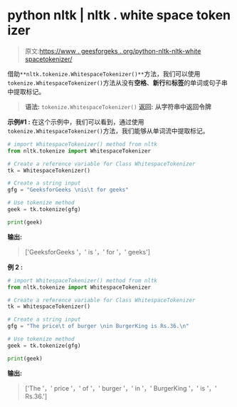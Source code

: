 # python nltk | nltk . white space token izer

> 原文:[https://www . geesforgeks . org/python-nltk-nltk-white spacetokenizer/](https://www.geeksforgeeks.org/python-nltk-nltk-whitespacetokenizer/)

借助`**nltk.tokenize.WhitespaceTokenizer()**`方法，我们可以使用`tokenize.WhitespaceTokenizer()`方法从没有**空格**、**新行**和**标签**的单词或句子串中提取标记。

> **语法:** `tokenize.WhitespaceTokenizer()`
> **返回:** **从字符串中返回令牌**

**示例#1 :**
在这个示例中，我们可以看到，通过使用`tokenize.WhitespaceTokenizer()`方法，我们能够从单词流中提取标记。

```py
# import WhitespaceTokenizer() method from nltk
from nltk.tokenize import WhitespaceTokenizer

# Create a reference variable for Class WhitespaceTokenizer
tk = WhitespaceTokenizer()

# Create a string input
gfg = "GeeksforGeeks \nis\t for geeks"

# Use tokenize method
geek = tk.tokenize(gfg)

print(geek)
```

**输出:**

> ['GeeksforGeeks '，' is '，' for '，' geeks']

**例 2 :**

```py
# import WhitespaceTokenizer() method from nltk
from nltk.tokenize import WhitespaceTokenizer

# Create a reference variable for Class WhitespaceTokenizer
tk = WhitespaceTokenizer()

# Create a string input
gfg = "The price\t of burger \nin BurgerKing is Rs.36.\n"

# Use tokenize method
geek = tk.tokenize(gfg)

print(geek)
```

**输出:**

> ['The '，' price '，' of '，' burger '，' in '，' BurgerKing '，' is '，' Rs.36.']